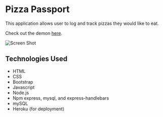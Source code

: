# Pizza Passport
This application allows user to log and track pizzas they would like to eat.

Check out the demon [here](https://whispering-caverns-30377.herokuapp.com/).

![Screen Shot](https://raw.githubusercontent.com/mshuster4/Pizza-Passport/master/public/assets/css/images/pizza-passport.png)
      
## Technologies Used 
* HTML
* CSS
* Bootstrap
* Javascript
* Node.js
* Npm express, mysql, and express-handlebars
* mySQL
* Heroku (for deployment)



